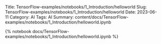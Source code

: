 Title: TensorFlow-examples/notebooks/1_Introduction/helloworld
Slug: TensorFlow-examples/notebooks/1_Introduction/helloworld
Date: 2023-06-11
Category: AI
Tags: AI
Summary: content/docs/TensorFlow-examples/notebooks/1_Introduction/helloworld.ipynb

{% notebook docs/TensorFlow-examples/notebooks/1_Introduction/helloworld.ipynb %}